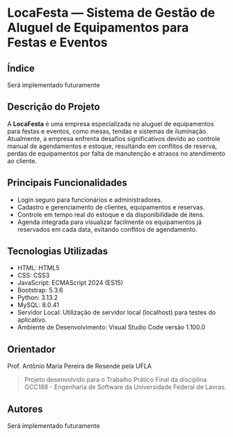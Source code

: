 # LocaFesta — Sistema de Gestão de Aluguel de Equipamentos para Festas e Eventos

## Índice

<p>Será implementado futuramente</p>

## Descrição do Projeto

<p>A <strong>LocaFesta</strong> é uma empresa especializada no aluguel de equipamentos para festas e eventos, como mesas, tendas e sistemas de iluminação. Atualmente, a empresa enfrenta desafios significativos devido ao controle manual de agendamentos e estoque, resultando em conflitos de reserva, perdas de equipamentos por falta de manutenção e atrasos no atendimento ao cliente.</p>

## Principais Funcionalidades

- Login seguro para funcionários e administradores.
- Cadastro e gerenciamento de clientes, equipamentos e reservas.
- Controle em tempo real do estoque e da disponibilidade de itens.
- Agenda integrada para visualizar facilmente os equipamentos já reservados em cada data, evitando conflitos de agendamento.

## Tecnologias Utilizadas

- HTML: HTML5
- CSS: CSS3
- JavaScript: ECMAScript 2024 (ES15)
- Bootstrap: 5.3.6
- Python: 3.13.2
- MySQL: 8.0.41
- Servidor Local: Utilização de servidor local (localhost) para testes do aplicativo.
- Ambiente de Desenvolvimento: Visual Studio Code versão 1.100.0

## Orientador

<p>Prof. Antônio Maria Pereira de Resende pela UFLA</p>

> Projeto desenvolvido para o Trabalho Prático Final da disciplina GCC188 - Engenharia de Software da Universidade Federal de Lavras.

## Autores

<p>Será implementado futuramente</p>
